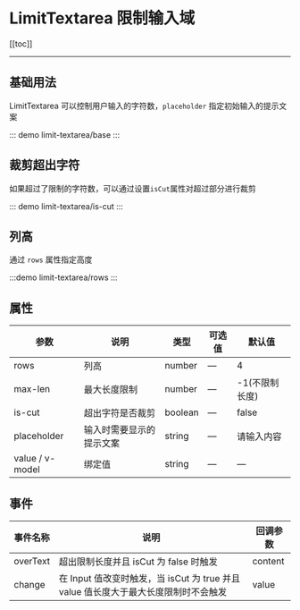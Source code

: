 # LimitTextarea 限制输入域

[[toc]]

---

## 基础用法

LimitTextarea 可以控制用户输入的字符数，`placeholder` 指定初始输入的提示文案

::: demo
limit-textarea/base
:::

## 裁剪超出字符

如果超过了限制的字符数，可以通过设置`isCut`属性对超过部分进行裁剪

::: demo
limit-textarea/is-cut
:::

## 列高

通过 `rows` 属性指定高度

:::demo
limit-textarea/rows
:::

## 属性

| 参数            | 说明                     | 类型    | 可选值 | 默认值         |
| --------------- | ------------------------ | ------- | ------ | -------------- |
| rows            | 列高                     | number  | —      | 4              |
| max-len         | 最大长度限制             | number  | —      | -1(不限制长度) |
| is-cut          | 超出字符是否裁剪         | boolean | —      | false          |
| placeholder     | 输入时需要显示的提示文案 | string  | —      | 请输入内容     |
| value / v-model | 绑定值                   | string  | —      | —              |

## 事件

| 事件名称 | 说明                                                                                | 回调参数 |
| -------- | ----------------------------------------------------------------------------------- | -------- |
| overText | 超出限制长度并且 isCut 为 false 时触发                                              | content  |
| change   | 在 Input 值改变时触发，当 isCut 为 true 并且 value 值长度大于最大长度限制时不会触发 | value    |
